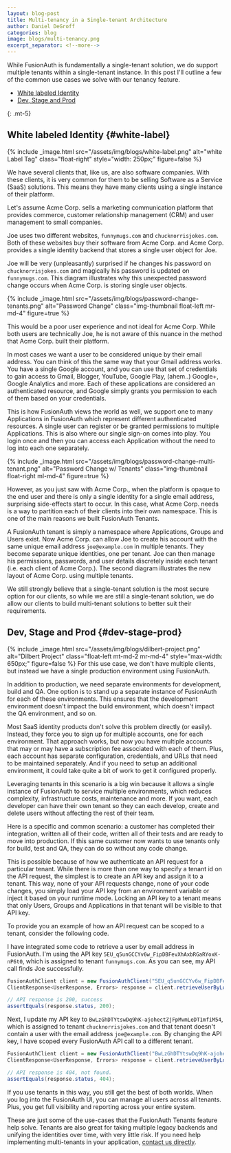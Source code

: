 ```yaml
---
layout: blog-post
title: Multi-tenancy in a Single-tenant Architecture
author: Daniel DeGroff
categories: blog
image: blogs/multi-tenancy.png
excerpt_separator: <!--more-->
---
```


While FusionAuth is fundamentally a single-tenant solution, we do support multiple tenants within a single-tenant instance. In this post I'll outline a few of the common use cases we solve with our tenancy feature.
<!--more-->

* [White labeled Identity](#white-label)
* [Dev, Stage and Prod](#dev-stage-prod)

{: .mt-5}


## White labeled Identity        {#white-label}

{% include _image.html src="/assets/img/blogs/white-label.png" alt="white Label Tag" class="float-right" style="width: 250px;" figure=false %}

We have several clients that, like us, are also software companies. With these clients, it is very common for them to be selling Software as a Service (SaaS) solutions. This means they have many clients using a single instance of their platform.

Let's assume Acme Corp. sells a marketing communication platform that provides commerce, customer relationship management (CRM) and user management to small companies.  

Joe uses two different websites, `funnymugs.com` and `chucknorrisjokes.com`. Both of these websites buy their software from Acme Corp. and Acme Corp. provides a single identity backend that stores a single user object for Joe.

Joe will be very (unpleasantly) surprised if he changes his password on `chucknorrisjokes.com` and magically his password is updated on `funnymugs.com`. This diagram illustrates why this unexpected password change occurs when Acme Corp. is storing single user objects.

{% include _image.html src="/assets/img/blogs/password-change-tenants.png" alt="Password Change" class="img-thumbnail float-left mr-md-4" figure=true %}

This would be a poor user experience and not ideal for Acme Corp. While both users are technically Joe, he is not aware of this nuance in the method that Acme Corp. built their platform.

In most cases we want a user to be considered unique by their email address. You can think of this the same way that your Gmail address works. You have a single Google account, and you can use that set of credentials to gain access to Gmail, Blogger, YouTube, Google Play, (ahem..) Google+, Google Analytics and more. Each of these applications are considered an authenticated resource, and Google simply grants you permission to each of them based on your credentials. 

This is how FusionAuth views the world as well, we support one to many Applications in FusionAuth which represent different authenticated resources. A single user can register or be granted permissions to multiple Applications. This is also where our single sign-on comes into play. You login once and then you can access each Application without the need to log into each one separately.  

{% include _image.html src="/assets/img/blogs/password-change-multi-tenant.png" alt="Password Change w/ Tenants" class="img-thumbnail float-right ml-md-4" figure=true %}  

However, as you just saw with Acme Corp., when the platform is opaque to the end user and there is only a single identity for a single email address, surprising side-effects start to occur. In this case, what Acme Corp. needs is a way to partition each of their clients into their own namespace. This is one of the main reasons we built FusionAuth Tenants. 

A FusionAuth tenant is simply a namespace where Applications, Groups and Users exist. Now Acme Corp. can allow Joe to create his account with the same unique email address `joe@example.com` in multiple tenants. They become separate unique identities, one per tenant. Joe can then manage his permissions, passwords, and user details discretely inside each tenant (i.e. each client of Acme Corp.). The second diagram illustrates the new layout of Acme Corp. using multiple tenants.

We still strongly believe that a single-tenant solution is the most secure option for our clients, so while we are still a single-tenant solution, we do allow our clients to build multi-tenant solutions to better suit their requirements. 


## Dev, Stage and Prod      {#dev-stage-prod}

{% include _image.html src="/assets/img/blogs/dilbert-project.png" alt="Dilbert Project" class="float-left mt-md-2 mr-md-4" style="max-width: 650px;" figure=false %} For this use case, we don't have multiple clients, but instead we have a single production environment using FusionAuth.

In addition to production, we need separate environments for development, build and QA. One option is to stand up a separate instance of FusionAuth for each of these environments. This ensures that the development environment doesn't impact the build environment, which doesn't impact the QA environment, and so on. 

Most SaaS identity products don't solve this problem directly (or easily). Instead, they force you to sign up for multiple accounts, one for each environment. That approach works, but now you have multiple accounts that may or may have a subscription fee associated with each of them. Plus, each account has separate configuration, credentials, and URLs that need to be maintained separately. And if you need to setup an additional environment, it could take quite a bit of work to get it configured properly. 

Leveraging tenants in this scenario is a big win because it allows a single instance of FusionAuth to service multiple environments, which reduces complexity, infrastructure costs, maintenance and more. If you want, each developer can have their own tenant so they can each develop, create and delete users without affecting the rest of their team. 

Here is a specific and common scenario: a customer has completed their integration, written all of their code, written all of their tests and are ready to move into production. If this same customer now wants to use tenants only for build, test and QA, they can do so without any code change. 

This is possible because of how we authenticate an API request for a particular tenant. While there is more than one way to specify a tenant id on the API request, the simplest is to create an API key and assign it to a tenant. This way, none of your API requests change, none of your code changes, you simply load your API key from an environment variable or inject it based on your runtime mode. Locking an API key to a tenant means that only Users, Groups and Applications in that tenant will be visible to that API key.

To provide you an example of how an API request can be scoped to a tenant, consider the following code.

I have integrated some code to retrieve a user by email address in FusionAuth. I'm using the API key `5EU_q5unGCCYv6w_FipDBFevXhAxbRGaRYoxK-nP6t0`, which is assigned to tenant `funnymugs.com`. As you can see, my API call finds Joe successfully.
  
```java
FusionAuthClient client = new FusionAuthClient("5EU_q5unGCCYv6w_FipDBFevXhAxbRGaRYoxK-nP6t0", "http://localhost:9011");
ClientResponse<UserResponse, Errors> response = client.retrieveUserByLoginId("joe@example.com");

// API response is 200, success
assertEquals(response.status, 200);
```

Next, I update my API key to `BwLzGhDTYtswDq9hK-ajohectZjFpMvmLeDT1mfiM54`, which is assigned to tenant `chucknorrisjokes.com` and that tenant doesn't contain a user with the email address `joe@example.com`. By changing the API key, I have scoped every FusionAuth API call to a different tenant.
   
```java
FusionAuthClient client = new FusionAuthClient("BwLzGhDTYtswDq9hK-ajohectZjFpMvmLeDT1mfiM54", "http://localhost:9011");
ClientResponse<UserResponse, Errors> response = client.retrieveUserByLoginId("joe@example.com");

// API response is 404, not found.
assertEquals(response.status, 404);
``` 

If you use tenants in this way, you still get the best of both worlds. When you log into the FusionAuth UI, you can manage all users across all tenants. Plus, you get full visibility and reporting across your entire system. 

These are just some of the use-cases that the FusionAuth Tenants feature help solve. Tenants are also great for taking multiple legacy backends and unifying the identities over time, with very little risk. If you need help implementing multi-tenants in your application, [contact us directly](https://fusionauth.io/contact).  
